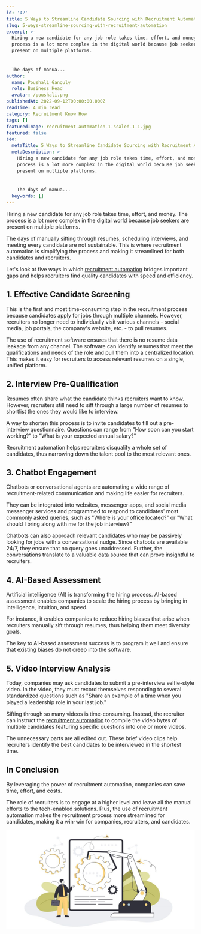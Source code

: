 ```yaml
---
id: '42'
title: 5 Ways to Streamline Candidate Sourcing with Recruitment Automation
slug: 5-ways-streamline-sourcing-with-recruitment-automation
excerpt: >-
  Hiring a new candidate for any job role takes time, effort, and money. The
  process is a lot more complex in the digital world because job seekers are
  present on multiple platforms.


  The days of manua...
author:
  name: Poushali Ganguly
  role: Business Head
  avatar: /poushali.png
publishedAt: 2022-09-12T00:00:00.000Z
readTime: 4 min read
category: Recruitment Know How
tags: []
featuredImage: recruitment-automation-1-scaled-1-1.jpg
featured: false
seo:
  metaTitle: 5 Ways to Streamline Candidate Sourcing with Recruitment Automation
  metaDescription: >-
    Hiring a new candidate for any job role takes time, effort, and money. The
    process is a lot more complex in the digital world because job seekers are
    present on multiple platforms.


    The days of manua...
  keywords: []
---
```


Hiring a new candidate for any job role takes time, effort, and money. The process is a lot more complex in the digital world because job seekers are present on multiple platforms.

The days of manually sifting through resumes, scheduling interviews, and meeting every candidate are not sustainable. This is where recruitment automation is simplifying the process and making it streamlined for both candidates and recruiters.

<!--more-->

Let's look at five ways in which [recruitment automation](https://www.thetalentpool.ai/blogs/11-ways-recruitment-automation-reshape-recruiting-process) bridges important gaps and helps recruiters find quality candidates with speed and efficiency. 

## **1\. Effective Candidate Screening**

This is the first and most time-consuming step in the recruitment process because candidates apply for jobs through multiple channels. However, recruiters no longer need to individually visit various channels - social media, job portals, the company's website, etc. - to pull resumes.

The use of recruitment software ensures that there is no resume data leakage from any channel. The software can identify resumes that meet the qualifications and needs of the role and pull them into a centralized location. This makes it easy for recruiters to access relevant resumes on a single, unified platform. 

## **2\. Interview Pre-Qualification** 

Resumes often share what the candidate thinks recruiters want to know. However, recruiters still need to sift through a large number of resumes to shortlist the ones they would like to interview.

A way to shorten this process is to invite candidates to fill out a pre-interview questionnaire. Questions can range from "How soon can you start working?" to "What is your expected annual salary?"

Recruitment automation helps recruiters disqualify a whole set of candidates, thus narrowing down the talent pool to the most relevant ones. 

## **3\. Chatbot Engagement**

Chatbots or conversational agents are automating a wide range of recruitment-related communication and making life easier for recruiters.

They can be integrated into websites, messenger apps, and social media messenger services and programmed to respond to candidates' most commonly asked queries, such as "Where is your office located?" or "What should I bring along with me for the job interview?"

Chatbots can also approach relevant candidates who may be passively looking for jobs with a conversational nudge. Since chatbots are available 24/7, they ensure that no query goes unaddressed. Further, the conversations translate to a valuable data source that can prove insightful to recruiters.  

## **4\. AI-Based Assessment** 

Artificial intelligence (AI) is transforming the hiring process. AI-based assessment enables companies to scale the hiring process by bringing in intelligence, intuition, and speed.

For instance, it enables companies to reduce hiring biases that arise when recruiters manually sift through resumes, thus helping them meet diversity goals.

The key to AI-based assessment success is to program it well and ensure that existing biases do not creep into the software. 

## **5\. Video Interview Analysis**

Today, companies may ask candidates to submit a pre-interview selfie-style video. In the video, they must record themselves responding to several standardized questions such as "Share an example of a time when you played a leadership role in your last job."

Sifting through so many videos is time-consuming. Instead, the recruiter can instruct the [recruitment automation](https://www.thetalentpool.ai) to compile the video bytes of multiple candidates featuring specific questions into one or more videos.

The unnecessary parts are all edited out. These brief video clips help recruiters identify the best candidates to be interviewed in the shortest time.  

## In Conclusion

By leveraging the power of recruitment automation, companies can save time, effort, and costs.

The role of recruiters is to engage at a higher level and leave all the manual efforts to the tech-enabled solutions. Plus, the use of recruitment automation makes the recruitment process more streamlined for candidates, making it a win-win for companies, recruiters, and candidates. 

![recruitment-automation](images/recruitment-automation-scaled-1-1-1024x536.jpg)
